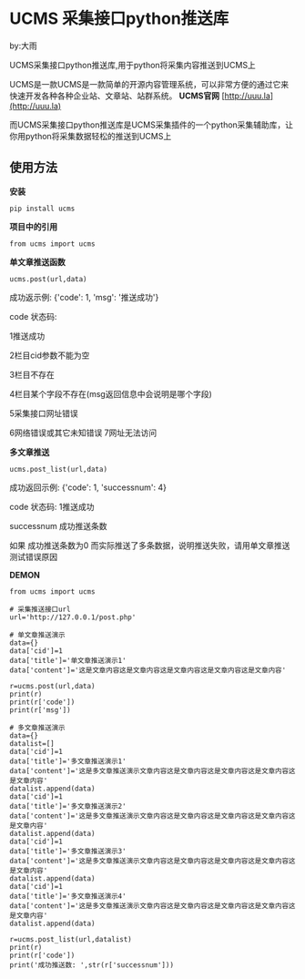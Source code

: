# UCMS 采集接口python推送库

by:大雨

UCMS采集接口python推送库,用于python将采集内容推送到UCMS上

UCMS是一款UCMS是一款简单的开源内容管理系统，可以非常方便的通过它来快速开发各种各种企业站、文章站、站群系统。
**UCMS官网** [http://uuu.la](http://uuu.la)

而UCMS采集接口python推送库是UCMS采集插件的一个python采集辅助库，让你用python将采集数据轻松的推送到UCMS上

## 使用方法

**安装**

    pip install ucms

**项目中的引用**

    from ucms import ucms

**单文章推送函数**

    ucms.post(url,data)

成功返示例: {'code': 1, 'msg': '推送成功'}

code 状态码: 

1推送成功 

2栏目cid参数不能为空 

3栏目不存在 

4栏目某个字段不存在(msg返回信息中会说明是哪个字段) 

5采集接口网址错误 

6网络错误或其它未知错误 7网址无法访问




**多文章推送**

    ucms.post_list(url,data)

成功返回示例: {'code': 1, 'successnum': 4}

code 状态码: 1推送成功

successnum 成功推送条数

如果 成功推送条数为0 而实际推送了多条数据，说明推送失败，请用单文章推送测试错误原因

**DEMON**


    from ucms import ucms
    
    # 采集推送接口url
    url='http://127.0.0.1/post.php'
    
    # 单文章推送演示
    data={}
    data['cid']=1
    data['title']='单文章推送演示1'
    data['content']='这是文章内容这是文章内容这是文章内容这是文章内容这是文章内容'
    
    r=ucms.post(url,data)
    print(r)
    print(r['code'])
    print(r['msg'])
    
    # 多文章推送演示
    data={}
    datalist=[]
    data['cid']=1
    data['title']='多文章推送演示1'
    data['content']='这是多文章推送演示文章内容这是文章内容这是文章内容这是文章内容这是文章内容'
    datalist.append(data)
    data['cid']=1
    data['title']='多文章推送演示2'
    data['content']='这是多文章推送演示文章内容这是文章内容这是文章内容这是文章内容这是文章内容'
    datalist.append(data)
    data['cid']=1
    data['title']='多文章推送演示3'
    data['content']='这是多文章推送演示文章内容这是文章内容这是文章内容这是文章内容这是文章内容'
    datalist.append(data)
    data['cid']=1
    data['title']='多文章推送演示4'
    data['content']='这是多文章推送演示文章内容这是文章内容这是文章内容这是文章内容这是文章内容'
    datalist.append(data)
    
    r=ucms.post_list(url,datalist)
    print(r)
    print(r['code'])
    print('成功推送数: ',str(r['successnum']))
